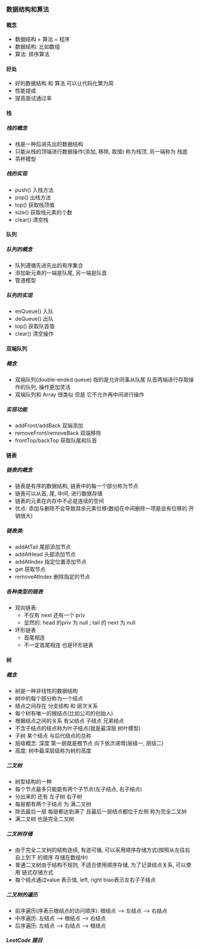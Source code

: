 ### 数据结构和算法

#### 概念
- 数据结构 + 算法 = 程序
- 数据结构: 比如数组
- 算法: 排序算法

#### 好处
- 好的数据结构 和 算法 可以让代码化繁为简
- 性能提成
- 提高面试通过率

#### 栈

##### 栈的概念
- 栈是一种后进先出的数据结构
- 只能从栈的顶端进行数据操作(添加, 移除, 取值) 称为栈顶, 另一端称为 栈底
- 茶杯模型
##### 栈的实现
- push() 入栈方法
- pop() 出栈方法
- top() 获取栈顶值
- size() 获取栈元素的个数
- clear() 清空栈

#### 队列
##### 队列的概念
- 队列遵循先进先出的有序集合
- 添加新元素的一端是队尾, 另一端是队首
- 管道模型


##### 队列的实现
- enQueue() 入队
- deQueue() 出队
- top() 获取队首值
- clear() 清空操作

#### 双端队列
##### 概念
- 双端队列(double-ended queue) 指的是允许同事从队尾 队首两端进行存取操作的队列, 操作更加灵活
- 双端队列和 Array 很类似 但是 它不允许再中间进行操作

##### 实现功能
- addFront/addBack 双端添加
- removeFront/removeBack 双端移除
- frontTop/backTop 获取队尾和队首

#### 链表
##### 链表的概念

- 链表是有序的数据结构, 链表中的每一个部分称为节点
- 链表可以从首, 尾, 中间, 进行数据存储
- 链表的元素在内存中不必是连续的空间
- 优点: 添加与删除不会导致其余元素位移(数组在中间删除一项是会有位移的 开销很大)

##### 链表类:
- addAtTail 尾部添加节点
- addAtHead 头部添加节点
- addAtIndex 指定位置添加节点
- get 获取节点
- removeAtIndex 删除指定的节点

##### 各种类型的链表
- 双向链表: 
    - 不仅有 next 还有一个 priv
    - 显然的: head 的priv 为 null  ; tail 的 next 为 null
- 环形链表
    - 首尾相连
    - 不一定首尾相连 也是环形链表


#### 树
##### 概念
- 树是一种非线性的数据结构
- 树中的每个部分称为一个结点
- 结点之间存在 分支结构 和 层次关系
- 每个树有唯一的根结点(比如公司的创始人)
- 根据结点之间的关系 有父结点 子结点 兄弟结点
- 不含子结点的结点称为叶子结点(就是最深层 树叶模型)
- 子树  某个结点 与后代结点的总称
- 层级概念: 深度  第一层就是根节点 向下依次递增(层级一, 层级二)
- 高度: 树中最深层级称为树的高度

##### 二叉树
- 树型结构的一种
- 每个节点最多只能能有两个子节点(左子结点, 右子结点)
- 分出来的 还有 左子树 右子树
- 每层都有两个子结点  为 满二叉树
- 除去最后一层 每层都达到满了  且最后一层结点都位于左侧 称为完全二叉树
- 满二叉树 也是完全二叉树

##### 二叉树存储
- 由于完全二叉树的结构连续, 有迹可循, 可以采用顺序存储方式(按照从左往右 自上到下 的顺序 存储在数组中)
- 普通二叉树由于结构不规则, 不适合使用顺序存储, 为了记录结点关系, 可以使用 链式存储方式
- 每个结点通过value 表示值, left, right biao表示左右子子结点

##### 二叉树的遍历
- 前序遍历(序表示根结点的访问顺序): 根结点 --> 左结点 --> 右结点
- 中序遍历: 左结点 --> 根结点 --> 右结点
- 后序遍历: 左结点 --> 右结点 --> 根结点









##### LeetCode 题目


